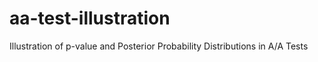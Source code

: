 # aa-test-illustration
Illustration of p-value and Posterior Probability Distributions in A/A Tests
